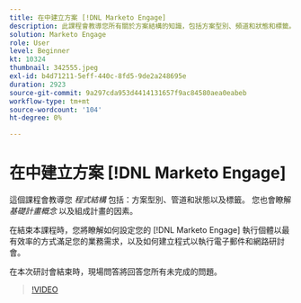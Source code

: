 ```yaml
---
title: 在中建立方案 [!DNL Marketo Engage]
description: 此課程會教導您所有關於方案結構的知識，包括方案型別、頻道和狀態和標籤。
solution: Marketo Engage
role: User
level: Beginner
kt: 10324
thumbnail: 342555.jpeg
exl-id: b4d71211-5eff-440c-8fd5-9de2a248695e
duration: 2923
source-git-commit: 9a297cda953d4414131657f9ac84580aea0eabeb
workflow-type: tm+mt
source-wordcount: '104'
ht-degree: 0%

---
```


# 在中建立方案 [!DNL Marketo Engage]

這個課程會教導您 *程式結構* 包括：方案型別、管道和狀態以及標籤。 您也會瞭解 *基礎計畫概念* 以及組成計畫的因素。

在結束本課程時，您將瞭解如何設定您的 [!DNL Marketo Engage] 執行個體以最有效率的方式滿足您的業務需求，以及如何建立程式以執行電子郵件和網路研討會。

在本次研討會結束時，現場問答將回答您所有未完成的問題。

>[!VIDEO](https://video.tv.adobe.com/v/342555/?quality=12&learn=on)
